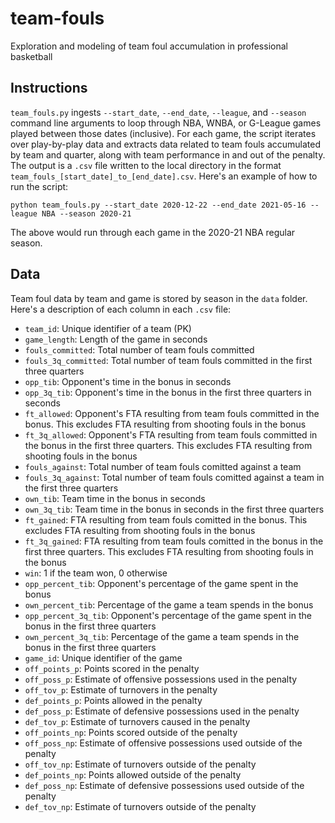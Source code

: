# team-fouls
Exploration and modeling of team foul accumulation in professional basketball

## Instructions

`team_fouls.py` ingests `--start_date`, `--end_date`, `--league`, and `--season` command line arguments to loop through NBA, WNBA, or G-League games played between those dates (inclusive). For each game, the script iterates over play-by-play data and extracts data related to team fouls accumulated by team and quarter, along with team performance in and out of the penalty. The output is a `.csv` file written to the local directory in the format `team_fouls_[start_date]_to_[end_date].csv`. Here's an example of how to run the script:

```
python team_fouls.py --start_date 2020-12-22 --end_date 2021-05-16 --league NBA --season 2020-21
```

The above would run through each game in the 2020-21 NBA regular season.

## Data

Team foul data by team and game is stored by season in the `data` folder. Here's a description of each column in each `.csv` file:

- `team_id`: Unique identifier of a team (PK)
- `game_length`: Length of the game in seconds
- `fouls_committed`: Total number of team fouls committed
- `fouls_3q_committed`: Total number of team fouls committed in the first three quarters
- `opp_tib`: Opponent's time in the bonus in seconds
- `opp_3q_tib`: Opponent's time in the bonus in the first three quarters in seconds
- `ft_allowed`: Opponent's FTA resulting from team fouls committed in the bonus. This excludes FTA resulting from shooting fouls in the bonus
- `ft_3q_allowed`: Opponent's FTA resulting from team fouls committed in the bonus in the first three quarters. This excludes FTA resulting from shooting fouls in the bonus
- `fouls_against`: Total number of team fouls comitted against a team
- `fouls_3q_against`: Total number of team fouls comitted against a team in the first three quarters
- `own_tib`: Team time in the bonus in seconds
- `own_3q_tib`: Team time in the bonus in seconds in the first three quarters
- `ft_gained`: FTA resulting from team fouls comitted in the bonus. This excludes FTA resulting from shooting fouls in the bonus
- `ft_3q_gained`: FTA resulting from team fouls comitted in the bonus in the first three quarters. This excludes FTA resulting from shooting fouls in the bonus
- `win`: 1 if the team won, 0 otherwise
- `opp_percent_tib`: Opponent's percentage of the game spent in the bonus
- `own_percent_tib`: Percentage of the game a team spends in the bonus
- `opp_percent_3q_tib`: Opponent's percentage of the game spent in the bonus in the first three quarters
- `own_percent_3q_tib`: Percentage of the game a team spends in the bonus in the first three quarters
- `game_id`: Unique identifier of the game
- `off_points_p`: Points scored in the penalty
- `off_poss_p`: Estimate of offensive possessions used in the penalty
- `off_tov_p`: Estimate of turnovers in the penalty
- `def_points_p`: Points allowed in the penalty
- `def_poss_p`: Estimate of defensive possessions used in the penalty
- `def_tov_p`: Estimate of turnovers caused in the penalty
- `off_points_np`: Points scored outside of the penalty
- `off_poss_np`: Estimate of offensive possessions used outside of the penalty
- `off_tov_np`: Estimate of turnovers outside of the penalty
- `def_points_np`: Points allowed outside of the penalty
- `def_poss_np`: Estimate of defensive possessions used outside of the penalty
- `def_tov_np`: Estimate of turnovers outside of the penalty
